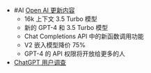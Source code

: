 - #AI [Open AI 更新内容](https://twitter.com/op7418/status/1668690214720790528)
	- 16k 上下文 3.5 Turbo 模型
	- 新的 GPT-4 和 3.5 Turbo 模型
	- Chat Completions API 中的新函数调用功能
	- V2 嵌入模型降价 75%
	- GPT-4 的 API 权限将开放给更多的人
- [ChatGPT 用户调查](https://openai.qualtrics.com/jfe/form/SV_7QmSGWHymCCmIxE)
